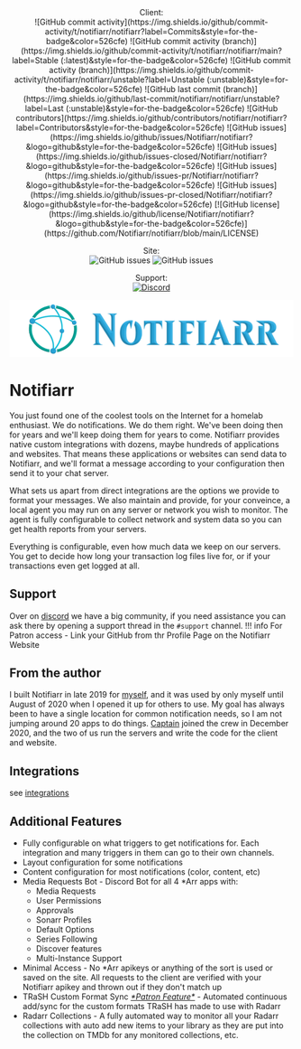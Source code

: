 <center>
Client:<br>
![GitHub commit activity](https://img.shields.io/github/commit-activity/t/notifiarr/notifiarr?label=Commits&style=for-the-badge&color=526cfe)
![GitHub commit activity (branch)](https://img.shields.io/github/commit-activity/t/notifiarr/notifiarr/main?label=Stable (:latest)&style=for-the-badge&color=526cfe)
![GitHub commit activity (branch)](https://img.shields.io/github/commit-activity/t/notifiarr/notifiarr/unstable?label=Unstable (:unstable)&style=for-the-badge&color=526cfe)
![GitHub last commit (branch)](https://img.shields.io/github/last-commit/notifiarr/notifiarr/unstable?label=Last (:unstable)&style=for-the-badge&color=526cfe)
![GitHub contributors](https://img.shields.io/github/contributors/notifiarr/notifiarr?label=Contributors&style=for-the-badge&color=526cfe)
![GitHub issues](https://img.shields.io/github/issues/Notifiarr/notifiarr?&logo=github&style=for-the-badge&color=526cfe)
![GitHub issues](https://img.shields.io/github/issues-closed/Notifiarr/notifiarr?&logo=github&style=for-the-badge&color=526cfe)
![GitHub issues](https://img.shields.io/github/issues-pr/Notifiarr/notifiarr?&logo=github&style=for-the-badge&color=526cfe)
![GitHub issues](https://img.shields.io/github/issues-pr-closed/Notifiarr/notifiarr?&logo=github&style=for-the-badge&color=526cfe)
[![GitHub license](https://img.shields.io/github/license/Notifiarr/notifiarr?&logo=github&style=for-the-badge&color=526cfe)](https://github.com/Notifiarr/notifiarr/blob/main/LICENSE)

Site:<br>
![GitHub issues](https://img.shields.io/github/issues/Notifiarr/website?&logo=github&style=for-the-badge&color=526cfe)
![GitHub issues](https://img.shields.io/github/issues-closed/Notifiarr/website?&logo=github&style=for-the-badge&color=526cfe)

Support:<br>
[![Discord](https://img.shields.io/discord/764440599066574859?label=Discord&style=for-the-badge&color=7F00FF)](https://notifiarr.com/discord)

![Logo](assets/logo.png)
</center>

# Notifiarr

You just found one of the coolest tools on the Internet for a homelab enthusiast. We do notifications. We do them right. We've been doing then for years and we'll keep doing them for years to come. Notifiarr provides native custom integrations with dozens, maybe hundreds of applications and websites. That means these applications or websites can send data to Notifiarr, and we'll format a message according to your configuration then send it to your chat server.

What sets us apart from direct integrations are the options we provide to format your messages. We also maintain and provide, for your conveince, a local agent you may run on any server or network you wish to monitor. The agent is fully configurable to collect network and system data so you can get health reports from your servers.

Everything is configurable, even how much data we keep on our servers. You get to decide how long your transaction log files live for, or if your transactions even get logged at all.

## Support

Over on [discord](https://notifiarr.com/discord)
we have a big community, if you need assistance you can ask there by opening a support thread in the `#support` channel.
!!! info
    For Patron access - Link your GitHub from thr Profile Page on the Notifiarr Website

## From the author

I built Notifiarr in late 2019 for [myself](https://github.com/austinwbest), and it was used by only myself until August of 2020 when I opened it up for others to use. My goal has always been to have a single location for common notification needs, so I am not jumping around 20 apps to do things. [Captain](https://github.com/davidnewhall) joined the crew in December 2020, and the two of us run the servers and write the code for the client and website.

## Integrations

see [integrations](pages/integrations/basicUsage.md#how-to-setup-integrations)

## Additional Features

* Fully configurable on what triggers to get notifications for. Each integration and many triggers in them can go to their own channels.
* Layout configuration for some notifications
* Content configuration for most notifications (color, content, etc)
* Media Requests Bot - Discord Bot for all 4 \*Arr apps with:
  * Media Requests
  * User Permissions
  * Approvals
  * Sonarr Profiles
  * Default Options
  * Series Following
  * Discover features
  * Multi-Instance Support
* Minimal Access - No \*Arr apikeys or anything of the sort is used or saved on the site. All requests to the client are verified with your Notifiarr apikey and thrown out if they don't match up
* TRaSH Custom Format Sync [*\*Patron Feature\**](pages/faq/faq.md#q-what-are-the-user-level-differences) - Automated continuous add/sync for the custom formats TRaSH has made to use with Radarr
* Radarr Collections - A fully automated way to monitor all your Radarr collections with auto add new items to your library as they are put into the collection on TMDb for any monitored collections, etc.
